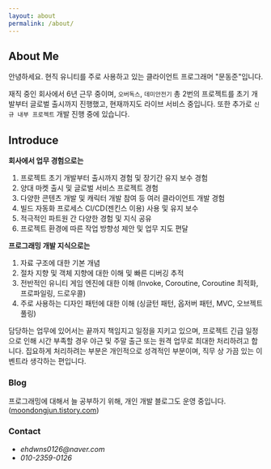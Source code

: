 ```yaml
---
layout: about
permalink: /about/
---
```


## About Me
안녕하세요. 현직 유니티를 주로 사용하고 있는 클라이언트 프로그래머 "문동준"입니다.

재직 중인 회사에서 6년 근무 중이며, `오버독스`, `데미안전기` 총 2번의 프로젝트를 초기 개발부터 글로벌 출시까지 진행했고, 현재까지도 라이브 서비스 중입니다. 또한 추가로 `신규 내부 프로젝트` 개발 진행 중에 있습니다.

## Introduce
**회사에서 업무 경험으로는**
1. 프로젝트 초기 개발부터 출시까지 경험 및 장기간 유지 보수 경험
2. 양대 마켓 출시 및 글로벌 서비스 프로젝트 경험
3. 다양한 콘텐츠 개발 및 캐릭터 개발 참여 등 여러 클라이언트 개발 경험
4. 빌드 자동화 프로세스 CI/CD(젠킨스 이용) 사용 및 유지 보수
5. 적극적인 파트원 간 다양한 경험 및 지식 공유
6. 프로젝트 환경에 따른 작업 방향성 제안 및 업무 지도 편달

**프로그래밍 개발 지식으로는**
1. 자료 구조에 대한 기본 개념
2. 절차 지향 및 객체 지향에 대한 이해 및 빠른 디버깅 추적
3. 전반적인 유니티 게임 엔진에 대한 이해 (Invoke, Coroutine, Coroutine 최적화, 프로파일링, 드로우콜)
4. 주로 사용하는 디자인 패턴에 대한 이해 (싱글턴 패턴, 옵저버 패턴, MVC, 오브젝트 풀링)

담당하는 업무에 있어서는 끝까지 책임지고 일정을 지키고 있으며, 프로젝트 긴급 일정으로 인해 시간 부족할 경우 야근 및 주말 출근 또는 원격 업무로 최대한 처리하려고 합니다. 집요하게 처리하려는 부분은 개인적으로 성격적인 부분이며, 직무 상 가끔 있는 이벤트라 생각하는 편입니다.

### Blog
프로그래밍에 대해서 늘 공부하기 위해, 개인 개발 블로그도 운영 중입니다. ([moondongjun.tistory.com](https://moondongjun.tistory.com))

### Contact
* _ehdwns0126@naver.com_
* _010-2359-0126_
